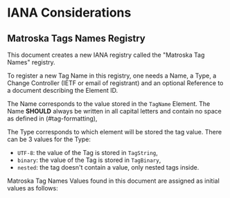 # IANA Considerations

## Matroska Tags Names Registry

This document creates a new IANA registry called the "Matroska Tag Names"
registry.

To register a new Tag Name in this registry, one needs a Name, a Type,
a Change Controller (IETF or email of registrant) and
an optional Reference to a document describing the Element ID.

The Name corresponds to the value stored in the `TagName` Element.
The Name **SHOULD** always be written in all capital letters and contain no space
as defined in (#tag-formatting),

The Type corresponds to which element will be stored the tag value.
There can be 3 values for the Type:

* `UTF-8`: the value of the Tag is stored in `TagString`,
* `binary`: the value of the Tag is stored in `TagBinary`,
* `nested`: the tag doesn't contain a value, only nested tags inside.

Matroska Tag Names Values found in this document are assigned as initial values as follows:

